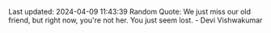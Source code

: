Last updated: 2024-04-09 11:43:39
Random Quote: We just miss our old friend, but right now, you're not her. You just seem lost. - Devi Vishwakumar